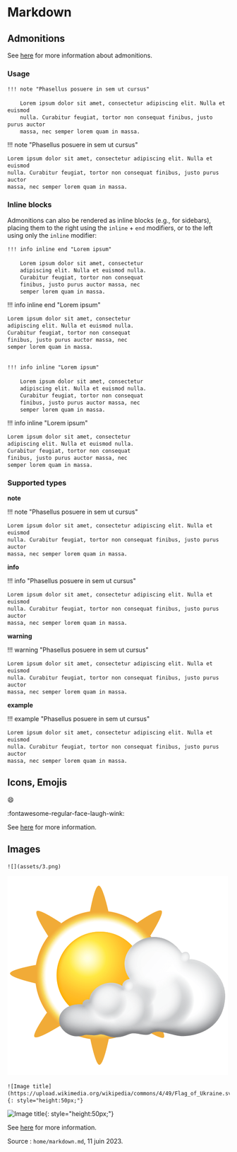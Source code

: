 # Markdown

## Admonitions

See [here](https://squidfunk.github.io/mkdocs-material/reference/admonitions/) for more information about admonitions.

### Usage

```
!!! note "Phasellus posuere in sem ut cursus"

    Lorem ipsum dolor sit amet, consectetur adipiscing elit. Nulla et euismod
    nulla. Curabitur feugiat, tortor non consequat finibus, justo purus auctor
    massa, nec semper lorem quam in massa.
```

!!! note "Phasellus posuere in sem ut cursus"

    Lorem ipsum dolor sit amet, consectetur adipiscing elit. Nulla et euismod
    nulla. Curabitur feugiat, tortor non consequat finibus, justo purus auctor
    massa, nec semper lorem quam in massa.

### Inline blocks

Admonitions can also be rendered as inline blocks (e.g., for sidebars), placing them to the right using the 
`inline` + `end` modifiers, or to the left using only the `inline` modifier:

```
!!! info inline end "Lorem ipsum"

    Lorem ipsum dolor sit amet, consectetur
    adipiscing elit. Nulla et euismod nulla.
    Curabitur feugiat, tortor non consequat
    finibus, justo purus auctor massa, nec
    semper lorem quam in massa.
```
!!! info inline end "Lorem ipsum"

    Lorem ipsum dolor sit amet, consectetur
    adipiscing elit. Nulla et euismod nulla.
    Curabitur feugiat, tortor non consequat
    finibus, justo purus auctor massa, nec
    semper lorem quam in massa.

```

!!! info inline "Lorem ipsum"

    Lorem ipsum dolor sit amet, consectetur
    adipiscing elit. Nulla et euismod nulla.
    Curabitur feugiat, tortor non consequat
    finibus, justo purus auctor massa, nec
    semper lorem quam in massa.
```
!!! info inline "Lorem ipsum"

    Lorem ipsum dolor sit amet, consectetur
    adipiscing elit. Nulla et euismod nulla.
    Curabitur feugiat, tortor non consequat
    finibus, justo purus auctor massa, nec
    semper lorem quam in massa.


### Supported types

**note**

!!! note "Phasellus posuere in sem ut cursus"

    Lorem ipsum dolor sit amet, consectetur adipiscing elit. Nulla et euismod
    nulla. Curabitur feugiat, tortor non consequat finibus, justo purus auctor
    massa, nec semper lorem quam in massa.

**info**

!!! info "Phasellus posuere in sem ut cursus"

    Lorem ipsum dolor sit amet, consectetur adipiscing elit. Nulla et euismod
    nulla. Curabitur feugiat, tortor non consequat finibus, justo purus auctor
    massa, nec semper lorem quam in massa.

**warning**

!!! warning "Phasellus posuere in sem ut cursus"

    Lorem ipsum dolor sit amet, consectetur adipiscing elit. Nulla et euismod
    nulla. Curabitur feugiat, tortor non consequat finibus, justo purus auctor
    massa, nec semper lorem quam in massa.

**example**

!!! example "Phasellus posuere in sem ut cursus"

    Lorem ipsum dolor sit amet, consectetur adipiscing elit. Nulla et euismod
    nulla. Curabitur feugiat, tortor non consequat finibus, justo purus auctor
    massa, nec semper lorem quam in massa.

## Icons, Emojis

:smile: 

:fontawesome-regular-face-laugh-wink:

See [here](https://squidfunk.github.io/mkdocs-material/reference/icons-emojis/) for more information.

## Images 

```
![](assets/3.png)
```

![](assets/3.png)



```
![Image title](https://upload.wikimedia.org/wikipedia/commons/4/49/Flag_of_Ukraine.svg){: style="height:50px;"}
```

![Image title](https://upload.wikimedia.org/wikipedia/commons/4/49/Flag_of_Ukraine.svg){: style="height:50px;"}

See [here](https://squidfunk.github.io/mkdocs-material/reference/images/) for more information.


Source : `home/markdown.md`, 11 juin 2023.